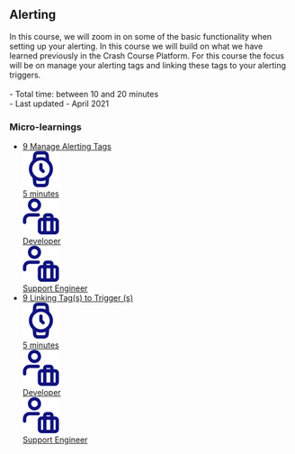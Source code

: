 <div class="ez-academy">
	<div class="ez-academy__body">
		<main class="master">
	<h2 class="title">Alerting</h2>
    <p>
       In this course, we will zoom in on some of the basic functionality when setting up your alerting. In this course we will build on what we have learned previously in the Crash Course Platform. For this course the focus will be on manage your alerting tags and linking these tags to your alerting triggers.
        </br></br>
        - Total time: between 10 and 20 minutes
        </br>
        - Last updated - April 2021
    </p>
    <h3 class="title">Micro-learnings</h3>
    <ul class="strip-container">
        <li class="strip">
            <a href="../../docs/microlearning/novice-alerting-manage-alerting-tags" class="strip__link">
            <label for="" class="strip__label">
                <span>9</span>
                Manage Alerting Tags
            </label>
            <div class="strip__attribute">
                <img class="strip__attribute-icon strip__attribute-icon--duration" src="../../img/microlearning/academy_index/icon-duration32.svg"/>
                <div class="strip__attribute-label">5 minutes</div>
            </div>
            <div class="strip__attribute">
                <img class="strip__attribute-icon strip__attribute-icon--roles" src="../../img/microlearning/academy_index/icon-roles32.svg"/>
                <div class="strip__attribute-label">Developer</div>
            </div>
			<div class="strip__attribute">
                <img class="strip__attribute-icon strip__attribute-icon--roles" src="../../img/microlearning/academy_index/icon-roles32.svg"/>
                <div class="strip__attribute-label">Support Engineer</div>
            </div>
        </a>
        </li>
		<li class="strip">
            <a href="../../docs/microlearning/novice-alerting-linking-tags-to-triggers" class="strip__link">
            <label for="" class="strip__label">
                <span>9</span>
                Linking Tag(s) to Trigger (s)
            </label>
            <div class="strip__attribute">
                <img class="strip__attribute-icon strip__attribute-icon--duration" src="../../img/microlearning/academy_index/icon-duration32.svg"/>
                <div class="strip__attribute-label">5 minutes</div>
            </div>
            <div class="strip__attribute">
                <img class="strip__attribute-icon strip__attribute-icon--roles" src="../../img/microlearning/academy_index/icon-roles32.svg"/>
                <div class="strip__attribute-label">Developer</div>
            </div>
            <div class="strip__attribute">
                <img class="strip__attribute-icon strip__attribute-icon--roles" src="../../img/microlearning/academy_index/icon-roles32.svg"/>
                <div class="strip__attribute-label">Support Engineer</div>
            </div>
        </a>
        </li>		  
    </ul>
    </main>
    </div>
</div>
